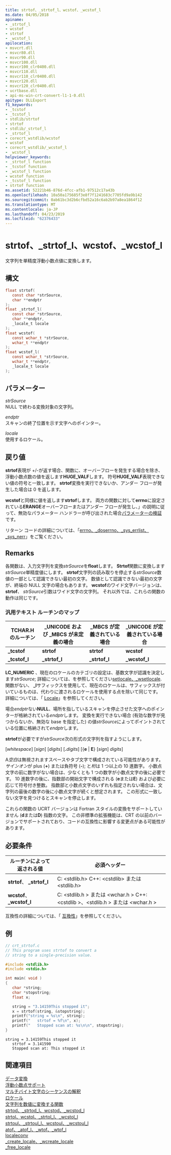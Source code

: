 ```yaml
---
title: strtof、_strtof_l、wcstof、_wcstof_l
ms.date: 04/05/2018
apiname:
- _strtof_l
- wcstof
- strtof
- _wcstof_l
apilocation:
- msvcrt.dll
- msvcr80.dll
- msvcr90.dll
- msvcr100.dll
- msvcr100_clr0400.dll
- msvcr110.dll
- msvcr110_clr0400.dll
- msvcr120.dll
- msvcr120_clr0400.dll
- ucrtbase.dll
- api-ms-win-crt-convert-l1-1-0.dll
apitype: DLLExport
f1_keywords:
- _tcstof
- _tcstof_l
- stdlib/strtof
- strtof
- stdlib/_strtof_l
- _strtof_l
- corecrt_wstdlib/wcstof
- wcstof
- corecrt_wstdlib/_wcstof_l
- _wcstof_l
helpviewer_keywords:
- _strtof_l function
- _tcstof function
- _wcstof_l function
- wcstof function
- _tcstof_l function
- strtof function
ms.assetid: 52221b46-876d-4fcc-afb1-97512c17a43b
ms.openlocfilehash: 10a50a175685f3e8f7f1241683c7705fd9a9b142
ms.sourcegitcommit: 0ab61bc3d2b6cfbd52a16c6ab2b97a8ea1864f12
ms.translationtype: MT
ms.contentlocale: ja-JP
ms.lasthandoff: 04/23/2019
ms.locfileid: "62376433"
---
```

# <a name="strtof-strtofl-wcstof-wcstofl"></a>strtof、_strtof_l、wcstof、_wcstof_l

文字列を単精度浮動小数点値に変換します。

## <a name="syntax"></a>構文

```C
float strtof(
   const char *strSource,
   char **endptr
);
float _strtof_l(
   const char *strSource,
   char **endptr,
   _locale_t locale
);
float wcstof(
   const wchar_t *strSource,
   wchar_t **endptr
);
float wcstof_l(
   const wchar_t *strSource,
   wchar_t **endptr,
   _locale_t locale
);
```

## <a name="parameters"></a>パラメーター

*strSource*<br/>
NULL で終わる変換対象の文字列。

*endptr*<br/>
スキャンの終了位置を示す文字へのポインター。

*locale*<br/>
使用するロケール。

## <a name="return-value"></a>戻り値

**strtof**表現が +/-が返す場合、関数に、オーバーフローを発生する場合を除き、浮動小数点数の値を返します**HUGE_VALF**します。 符号**HUGE_VALF**表現できない値の符号と一致します。 **strtof**変換を実行できないか、アンダー フローが発生した場合は 0 を返します。

**wcstof**と同様に値を返します**strtof**します。 両方の関数に対して**errno**に設定されている**ERANGE**オーバーフローまたはアンダー フローが発生し、」の説明に従って、無効なパラメーター ハンドラーが呼び出された場合[パラメーターの検証](../../c-runtime-library/parameter-validation.md)です。

リターン コードの詳細については、「[errno、_doserrno、_sys_errlist、_sys_nerr](../../c-runtime-library/errno-doserrno-sys-errlist-and-sys-nerr.md)」をご覧ください。

## <a name="remarks"></a>Remarks

各関数は、入力文字列を変換*strSource*を**float**します。 **Strtof**関数に変換します*strSource*単精度値にします。 **strtof**文字列の読み取りを停止する*strSource*数値の一部として認識できない最初の文字。 数値として認識できない最初の文字が、終端の NULL 文字の場合もあります。 **wcstof**のワイド文字バージョンは、 **strtof**、 *strSource*引数はワイド文字の文字列。 それ以外では、これらの関数の動作は同じです。

### <a name="generic-text-routine-mappings"></a>汎用テキスト ルーチンのマップ

|TCHAR.H のルーチン|_UNICODE および _MBCS が未定義の場合|_MBCS が定義されている場合|_UNICODE が定義されている場合|
|---------------------|------------------------------------|--------------------|-----------------------|
|**_tcstof**|**strtof**|**strtof**|**wcstof**|
|**_tcstof_l**|**_strtof_l**|**_strtof_l**|**_wcstof_l**|

**LC_NUMERIC** 、現在のロケールのカテゴリの設定は、基数文字が認識を決定します*strSource*; 詳細については、を参照してください[setlocale、_wsetlocale](setlocale-wsetlocale.md). 関数がない、 **_l**サフィックスを使用して、現在のロケールは、サフィックスが付いているものは、代わりに渡されるロケールを使用する点を除いて同じです。 詳細については、「 [Locale](../../c-runtime-library/locale.md)」を参照してください。

場合*endptr*ない**NULL**、場所を指しているスキャンを停止させた文字へのポインターが格納されている*endptr*します。 変換を実行できない場合 (有効な数字が見つからないか、無効な base を指定した) の値*strSource*によってポイントされている位置に格納されて*endptr*します。

**strtof**が必要ですが*strSource*次の形式の文字列を指すようにします。

[*whitespace*] [*sign*] [*digits*] [__.__*digits*] [{**e** &#124; **E**} [*sign*] *digits*]

A*空白*は無視されますスペースやタブ文字で構成されている可能性があります。*サインオン*が plus (**+**) または負符号 (**-**); と*桁*は 1 つ以上の 10 進数字。 小数点文字の前に数字がない場合は、少なくとも 1 つの数字が小数点文字の後に必要です。 10 進数字の後に、指数部の開始文字で構成される (**e**または**E**) および必要に応じて符号付き整数。 指数部と小数点文字のいずれも指定されない場合は、文字列の最後の数字の後に小数点文字が続くと想定されます。 この形式に一致しない文字を見つけるとスキャンを停止します。

これらの関数の UCRT バージョンは Fortran スタイルの変換をサポートしていません (**d**または**D**) 指数の文字。 この非標準の拡張機能は、CRT の以前のバージョンでサポートされており、コードの互換性に影響する変更点がある可能性があります。

## <a name="requirements"></a>必要条件

|ルーチンによって返される値|必須ヘッダー|
|-------------|---------------------|
|**strtof**、 **_strtof_l**|C: \<stdlib.h> C++: &lt;cstdlib> または \<stdlib.h>|
|**wcstof**、 **_wcstof_l**|C: \<stdlib.h > または \<wchar.h > C++: &lt;cstdlib >、\<stdlib.h > または \<wchar.h >|

互換性の詳細については、「 [互換性](../../c-runtime-library/compatibility.md)」を参照してください。

## <a name="example"></a>例

```C
// crt_strtof.c
// This program uses strtof to convert a
// string to a single-precision value.

#include <stdlib.h>
#include <stdio.h>

int main( void )
{
   char *string;
   char *stopstring;
   float x;

   string = "3.14159This stopped it";
   x = strtof(string, &stopstring);
   printf("string = %s\n", string);
   printf("   strtof = %f\n", x);
   printf("   Stopped scan at: %s\n\n", stopstring);
}
```

```Output
string = 3.14159This stopped it
   strtof = 3.141590
   Stopped scan at: This stopped it
```

## <a name="see-also"></a>関連項目

[データ変換](../../c-runtime-library/data-conversion.md)<br/>
[浮動小数点サポート](../../c-runtime-library/floating-point-support.md)<br/>
[マルチバイト文字のシーケンスの解釈](../../c-runtime-library/interpretation-of-multibyte-character-sequences.md)<br/>
[ロケール](../../c-runtime-library/locale.md)<br/>
[文字列を数値に変換する関数](../../c-runtime-library/string-to-numeric-value-functions.md)<br/>
[strtod、_strtod_l、wcstod、_wcstod_l](strtod-strtod-l-wcstod-wcstod-l.md)<br/>
[strtol、wcstol、_strtol_l、_wcstol_l](strtol-wcstol-strtol-l-wcstol-l.md)<br/>
[strtoul、_strtoul_l、wcstoul、_wcstoul_l](strtoul-strtoul-l-wcstoul-wcstoul-l.md)<br/>
[atof、_atof_l、_wtof、_wtof_l](atof-atof-l-wtof-wtof-l.md)<br/>
[localeconv](localeconv.md)<br/>
[_create_locale、_wcreate_locale](create-locale-wcreate-locale.md)<br/>
[_free_locale](free-locale.md)<br/>
